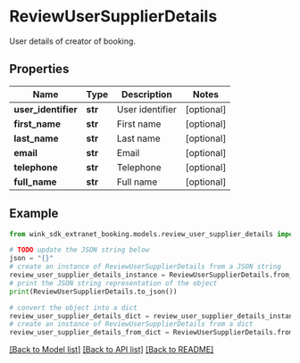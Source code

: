 # ReviewUserSupplierDetails

User details of creator of booking.

## Properties

Name | Type | Description | Notes
------------ | ------------- | ------------- | -------------
**user_identifier** | **str** | User identifier | [optional] 
**first_name** | **str** | First name | [optional] 
**last_name** | **str** | Last name | [optional] 
**email** | **str** | Email | [optional] 
**telephone** | **str** | Telephone | [optional] 
**full_name** | **str** | Full name | [optional] 

## Example

```python
from wink_sdk_extranet_booking.models.review_user_supplier_details import ReviewUserSupplierDetails

# TODO update the JSON string below
json = "{}"
# create an instance of ReviewUserSupplierDetails from a JSON string
review_user_supplier_details_instance = ReviewUserSupplierDetails.from_json(json)
# print the JSON string representation of the object
print(ReviewUserSupplierDetails.to_json())

# convert the object into a dict
review_user_supplier_details_dict = review_user_supplier_details_instance.to_dict()
# create an instance of ReviewUserSupplierDetails from a dict
review_user_supplier_details_from_dict = ReviewUserSupplierDetails.from_dict(review_user_supplier_details_dict)
```
[[Back to Model list]](../README.md#documentation-for-models) [[Back to API list]](../README.md#documentation-for-api-endpoints) [[Back to README]](../README.md)


